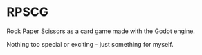 # RPSCG
Rock Paper Scissors as a card game made with the Godot engine.

Nothing too special or exciting - just something for myself.
